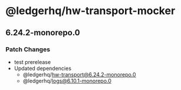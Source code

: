 # @ledgerhq/hw-transport-mocker

## 6.24.2-monorepo.0

### Patch Changes

- test prerelease
- Updated dependencies
  - @ledgerhq/hw-transport@6.24.2-monorepo.0
  - @ledgerhq/logs@6.10.1-monorepo.0

